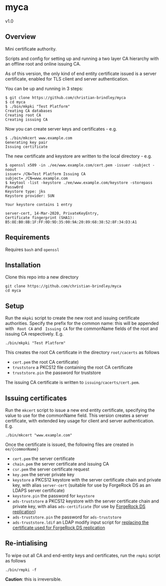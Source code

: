 # myca
v1.0

## Overview

Mini certificate authority.

Scripts and config for setting up and running a two layer CA hierarchy with an offline root and online issuing CA.

As of this version, the only kind of end entity certificate issued is a server certificate, enabled for TLS client and server authentication.

You can be up and running in 3 steps:

```
$ git clone https://github.com/christian-brindley/myca
$ cd myca
$ ./bin/mkpki "Test Platform"
Creating CA databases
Creating root CA
Creating issuing CA
```

Now you can create server keys and certificates - e.g.

```
$ ./bin/mkcert www.example.com
Generating key pair
Issuing certificate
```

The new certificate and keystore are written to the local directory - e.g.

```
$ openssl x509 -in ./ee/www.example.com/cert.pem -issuer -subject -noout
issuer= /CN=Test Platform Issuing CA
subject= /CN=www.example.com
$ keytool -list -keystore ./ee/www.example.com/keystore -storepass Passw0rd
Keystore type: jks
Keystore provider: SUN

Your keystore contains 1 entry

server-cert, 14-Mar-2020, PrivateKeyEntry, 
Certificate fingerprint (SHA1): B5:8E:B0:8B:1F:FF:0D:9D:35:00:9A:20:89:68:38:52:8F:34:D3:A1
```

## Requirements

Requires `bash` and `openssl`

## Installation

Clone this repo into a new directory

```
git clone https://github.com/christian-brindley/myca
cd myca
```

## Setup

Run the `mkpki` script to create the new root and issuing certificate authorities. Specify the prefix for the common name: this will be appended with ` Root CA` and ` Issuing CA` for the commonName fields of the root and issuing CA respectively. E.g.

```
./bin/mkpki "Test Platform"
```

This creates the root CA certificate in the directory `root/cacerts` as follows

- `cert.pem` the root CA certificate)
- `truststore` a PKCS12 file containing the root CA certificate
- `truststore.pin` the password for truststore

The issuing CA certificate is written to `issuing/cacerts/cert.pem`.

## Issuing certificates

Run the `mkcert` script to issue a new end entity certificate, specifying the value to use for the commonName field. This version creates a server certificate, with extended key usage for client and server authentication. E.g.

```
./bin/mkcert "www.example.com"
```

Once the certificate is issued, the following files are created in `ee/{commonName}`

- `cert.pem` the server certificate
- `chain.pem` the server certificate and issuing CA
- `csr.pem` the server certificate request
- `key.pem` the server private key
- `keystore` a PKCS12 keystore with the server certificate chain and private key, with alias `server-cert` (suitable for use by ForgeRock DS as an LDAPS server certificate)
- `keystore.pin` the password for `keystore`
- `ads-truststore` a PKCS12 keystore with the server certificate chain and private key, with alias `ads-certificate` (for use by [ForgeRock DS replication](https://backstage.forgerock.com/knowledge/kb/article/a33131480))
- `ads-truststore.pin` the password for `ads-truststore`
- `ads-truststore.ldif` an LDAP modify input script for [replacing the certificate used for ForgeRock DS replication](https://backstage.forgerock.com/knowledge/kb/article/a20516091)

## Re-intialising

To wipe out all CA and end-entity keys and certificates, run the `rmpki` script as follows

```
./bin/rmpki -f
```
**Caution**: this is irreversible. 

